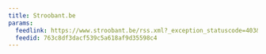 ```yaml
---
title: Stroobant.be
params:
  feedlink: https://www.stroobant.be/rss.xml?_exception_statuscode=403&destination=/taxonomy/term/58/edit
  feedid: 763c8df3dacf539c5a618af9d35598c4
---
```

